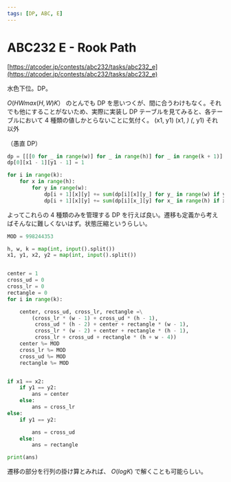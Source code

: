 ```yaml
---
tags: [DP, ABC, E]
---
```


# ABC232 E - Rook Path

[https://atcoder.jp/contests/abc232/tasks/abc232_e](https://atcoder.jp/contests/abc232/tasks/abc232_e)

水色下位。DP。

$O(HWmax(H,W)K）$ のとんでも DP を思いつくが、間に合うわけもなく。それでも他にすることがないため、実際に実装し DP テーブルを見てみると、各テーブルにおいて 4 種類の値しかとらないことに気付く。
(x1, y1)
(x1, _)
(_, y1)
それ以外

（愚直 DP）

```py
dp = [[[0 for _ in range(w)] for _ in range(h)] for _ in range(k + 1)]
dp[0][x1 - 1][y1 - 1] = 1

for i in range(k):
    for x in range(h):
        for y in range(w):
            dp[i + 1][x][y] += sum(dp[i][x][y_] for y_ in range(w) if y != y_)
            dp[i + 1][x][y] += sum(dp[i][x_][y] for x_ in range(h) if x != x_)
```

よってこれらの 4 種類のみを管理する DP を行えば良い。遷移も定義から考えばそんなに難しくないはず。状態圧縮というらしい。

```py
MOD = 998244353

h, w, k = map(int, input().split())
x1, y1, x2, y2 = map(int, input().split())


center = 1
cross_ud = 0
cross_lr = 0
rectangle = 0
for i in range(k):

    center, cross_ud, cross_lr, rectangle =\
        (cross_lr * (w - 1) + cross_ud * (h - 1),
         cross_ud * (h - 2) + center + rectangle * (w - 1),
         cross_lr * (w - 2) + center + rectangle * (h - 1),
         cross_lr + cross_ud + rectangle * (h + w - 4))
    center %= MOD
    cross_lr %= MOD
    cross_ud %= MOD
    rectangle %= MOD


if x1 == x2:
    if y1 == y2:
        ans = center
    else:
        ans = cross_lr
else:
    if y1 == y2:

        ans = cross_ud
    else:
        ans = rectangle

print(ans)

```

遷移の部分を行列の掛け算とみれば、 $O(logK)$ で解くことも可能らしい。
